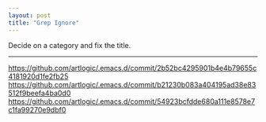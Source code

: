 ```yaml
---
layout: post
title: "Grep Ignore"
---
```


Decide on a category and fix the title.

***

<https://github.com/artlogic/.emacs.d/commit/2b52bc4295901b4e4b79655c4181920d1fe2fb25>
<https://github.com/artlogic/.emacs.d/commit/b21230b083a404195ad38e83512f9beefa4ba0d0>
<https://github.com/artlogic/.emacs.d/commit/54923bcfdde680a111e8578e7c1fa99270e9dbf0>
